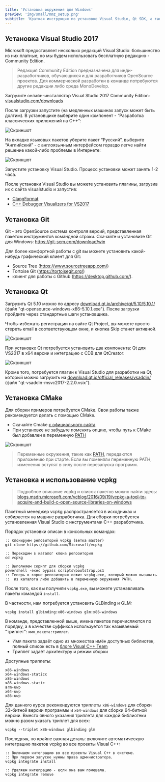 ```yaml
---
title: 'Установка окружения для Windows'
preview: 'img/small/mmz_setup.png'
subtitle: 'Краткая инструкция по установке Visual Studio, Qt SDK, а также других инструментов и библиотек'
---
```


## Установка Visual Studio 2017

Microsoft предоставляет несколько редакций Visual Studio: большинство из них платные, но мы будем использовать бесплатную редакцию - Community Edition.

>Редакция Community Edition предназначена для инди-разработчиков, обучающихся и для разработчиков OpenSource проектов. Для коммерческой разработки в команде потребуются другие редакции либо среда MonoDevelop.

Загрузите онлайн-инсталлятор Visual Studio 2017 Community Edition: [visualstudio.com/downloads](https://www.visualstudio.com/downloads/)

После загрузки запустите (на медленных машинах запуск может быть долгим).
В установщике выберите один компонент - “Разработка классических приложений на C++”:

![Скриншот](img/setup/vs2017ce_cpp.png)

На вкладке языковых пакетов уберите пакет “Русский”, выберите “Английский” - с англоязычным интерфейсом гораздо легче найти решение какой-либо проблемы в Интернете:

![Скриншот](img/setup/vs2017ce_en.png)

Запустите установку Visual Studio. Процесс установки может занять 1-2 часа.

После установки Visual Studio вы можете установить плагины, загрузив их с сайта visualstudio и запустив:

* [ClangFormat](https://marketplace.visualstudio.com/items?itemName=LLVMExtensions.ClangFormat)
* [C++ Debugger Visualizers for VS2017](https://marketplace.visualstudio.com/items?itemName=ArkadyShapkin.CDebuggerVisualizersforVS2017)

## Установка Git

Git - это OpenSource система контроля версий, представленная пакетом инструментов командной строки.
Скачайте и установите Git для Windows: https://git-scm.com/download/win

Для более комфортной работы с git вы можете установить какой-нибудь графический клиент для Git:

* Source Tree (https://www.sourcetreeapp.com/)
* Tortoise Git (https://tortoisegit.org/)
* клиент для работы с Github (https://desktop.github.com/).

## Установка Qt

Загрузить Qt 5.10 можно по адресу [download.qt.io/archive/qt/5.10/5.10.1/](https://download.qt.io/archive/qt/5.10/5.10.1/) (файл "qt-opensource-windows-x86-5.10.1.exe"). После загрузки пройдите через стандартные шаги установщика.

Чтобы избежать регистрации на сайте Qt Project, вы можете просто стереть email в соответствующем окне, и кнопка Skip станет активной.

![Скриншот](img/ui/qt-skip-registration.png)

При установке Qt потребуется установить два компонента: Qt для VS2017 в x64 версии и интеграцию с CDB для QtCreator:

![Скриншот](img/ui/qt-install-components.png)

Кроме того, потребуется плагин к Visual Studio для разработки на Qt, который можно загрузить на [download.qt.io/official_releases/vsaddin/](https://download.qt.io/official_releases/vsaddin/) (файл "qt-vsaddin-msvc2017-2.2.0.vsix").

## Установка CMake

Для сборки примеров потребуется CMake. Свои работы также рекомендуется делать с помощью CMake.

- Скачайте Cmake [с официального сайта](https://cmake.org/download/)
- При установке не забудьте поменять опцию, чтобы путь к CMake был добавлен в переменную [PATH](http://superuser.com/questions/284342/what-are-path-and-other-environment-variables-and-how-can-i-set-or-use-them)

![Скриншот](img/cmake_add_to_path.png)

>Переменные окружения, такие как [PATH](http://superuser.com/questions/284342/what-are-path-and-other-environment-variables-and-how-can-i-set-or-use-them), передаются приложению при старте. Если вы поменяли переменную PATH, изменения вступят в силу после перезапуска программ.

## Установка и использование vcpkg

>Подробное описание vcpkg и список пакетов можно найти здесь: [blogs.msdn.microsoft.com/vcblog/2016/09/19/vcpkg-a-tool-to-acquire-and-build-c-open-source-libraries-on-windows](https://blogs.msdn.microsoft.com/vcblog/2016/09/19/vcpkg-a-tool-to-acquire-and-build-c-open-source-libraries-on-windows/)

Пакетный менеджер vcpkg распространяется в исходниках и собирается на машине разработчика. Для сборки потребуется установленная Visual Studio с инструментами C++ разработчика.

Порядок установки описан в консольных командах:

```
:: Клонируем репозиторий vcpkg (ветка master)
git clone https://github.com/Microsoft/vcpkg

:: Переходим в каталог клона репозитория
cd vcpkg

:: Выполняем скрипт для сборки vcpkg
powershell -exec bypass scripts\bootstrap.ps1
:: Теперь в корне репозитория лежит vcpkg.exe, который можно вызывать
::  из каталога либо добавить в переменную окружения PATH.
```

После того, как вы получили `vcpkg.exe`, вы можете устанавливать пакеты командой `install`.

В частности, нам потребуется установить GLBinding и GLM:

```
vcpkg install glbinding:x86-windows glm:x86-windows
```

В команде, представленной выше, имена пакетов перечисляются по порядку, а в качестве суффикса используется так называемый "триплет": `имя_пакета:триплет`.

- Имя пакета задаёт одно из множества имён доступных библиотек, полный список есть в [блоге Visual C++ Team](https://blogs.msdn.microsoft.com/vcblog/2016/09/19/vcpkg-a-tool-to-acquire-and-build-c-open-source-libraries-on-windows/)
- Триплет задаёт архитектуру и режим сборки

Доступные триплеты:

```
x86-windows
x64-windows-staticx
x86-windows
x86-windows-static
arm-uwp
x64-uwp
x86-uwp
```

Для данного курса рекомендуются триплеты `x86-windows` для сборки 32-битной версии программы и `x64-windows` для сборки 64-битной версии. Вместо явного указания триплета для каждой библиотеки можно разом указать триплет для всех:

```
vcpkg --triplet x86-windows glbinding glm
```

Последняя, но крайне важная деталь: включите автоматическую интеграцию пакетов vcpkg во все проекты Visual C++:

```
:: Включаем интеграцию во все проекты Visual C++ в системе.
:: При первом запуске нужны права администратора.
vcpkg integrate install

:: Удаляем интеграцию - если она вам помешала.
vcpkg integrate remove
```
